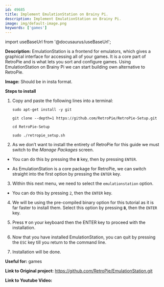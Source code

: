 ```yaml
---
id: 49685
title: Implement EmulationStation on Brainy Pi.
description: Implement EmulationStation on Brainy Pi.
image: img/default-image.png
keywords: ['games']
---
```



import useBaseUrl from '@docusaurus/useBaseUrl';



**Description:** EmulationStation is a frontend for emulators, which gives a graphical interface for accessing all of your games. It is a core part of RetroPie and is what lets you sort and configure games. Using EmulationStation on Brainy Pi we can start building own alternative to RetroPie.

**Image:** Should be in insta format.

**Steps to install**

1. Copy and paste the following lines into a terminal:

   ```
   sudo apt-get install -y git

   git clone --depth=1 https://github.com/RetroPie/RetroPie-Setup.git

   cd RetroPie-Setup

   sudo ./retropie_setup.sh
   ```

2. As we don’t want to install the entirety of RetroPie for this guide we must switch to the _Manage Packages_ screen.

* You can do this by pressing the **`B`** key, then by pressing `ENTER`.

* As EmulationStation is a core package for RetroPie, we can switch straight into the first option by pressing the `ENTER` key.

3. Within this next menu, we need to select the `emulationstation` option.  
 
* You can do this by pressing `2`, then the `ENTER` key.

4. We will be using the pre-compiled binary option for this tutorial as it is far faster to install them. Select this option by pressing **`B`**, then the `ENTER` key.

5. Press **`Y`** on your keyboard then the ENTER key to proceed with the installation.

6. Now that you have installed EmulationStation, you can quit by pressing the `ESC` key till you return to the command line.

7. Installation will be done.

**Useful for:** games

**Link to Original project:** https://github.com/RetroPie/EmulationStation.git

**Link to Youtube Video:** 